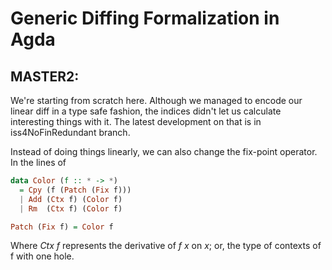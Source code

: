 Generic Diffing Formalization in Agda
=====================================

MASTER2:
--------

  We're starting from scratch here.
  Although we managed to encode our linear diff
  in a type safe fashion, the indices didn't let us calculate
  interesting things with it. The latest development
  on that is in iss4NoFinRedundant branch.
  
  Instead of doing things linearly, we can also
  change the fix-point operator. In the lines of
  
  ```haskell
  data Color (f :: * -> *)
    = Cpy (f (Patch (Fix f)))
    | Add (Ctx f) (Color f)
    | Rm  (Ctx f) (Color f)
  
  Patch (Fix f) = Color f
  ```
  
  Where *Ctx f* represents the derivative of *f x* on *x*;
  or, the type of contexts of f with one hole.
